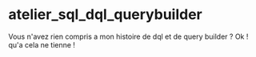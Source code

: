 # atelier_sql_dql_querybuilder
Vous n'avez rien compris a mon histoire de dql et de query builder ? Ok ! qu'a cela ne tienne !
